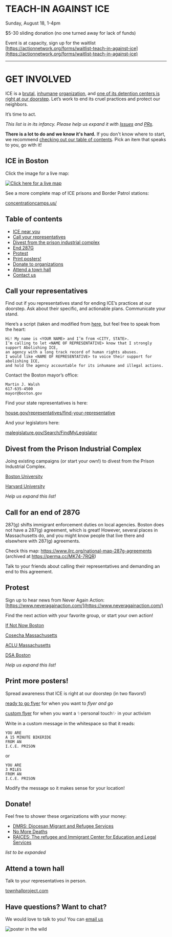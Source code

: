 # TEACH-IN AGAINST ICE

Sunday, August 18, 1-4pm

$5-30 sliding donation (no one turned away for lack of funds)

Event is at capacity, sign up for the waitlist [https://actionnetwork.org/forms/waitlist-teach-in-against-ice](https://actionnetwork.org/forms/waitlist-teach-in-against-ice)

----------------------------------


# GET INVOLVED

ICE is a [brutal](https://www.bostonmagazine.com/news/2019/07/02/ayanna-pressley-migrant-detention-centers-texas/), [inhumane](https://www.theatlantic.com/politics/archive/2019/07/border-patrols-oversight-sick-migrant-children/593224/) [organization](https://www.aclu.org/press-releases/aclu-obtains-documents-showing-widespread-abuse-child-immigrants-us-custody), and [one of its detention centers is right at our doorstep](https://www.ice.gov/detention-facility/suffolk-county-house-corrections-south-bay). Let’s work to end its cruel practices and protect our neighbors.

It’s time to act.

*This list is in its infancy. Please help us expand it with [Issues](https://github.com/ice-here/resist/issues) and [PRs](https://github.com/ice-here/resist/pulls).*

**There is a lot to do and we know it's hard.**
If you don't know where to start, we recommend [checking out our table of contents](#table-of-contents). Pick an item that speaks to you, go with it!

## ICE in Boston

Click the image for a live map:

<a href="https://www.google.com/maps/dir//20+Bradston+St,+Boston,+MA+02118/@42.3384099,-71.0743283,16z/data=!4m8!4m7!1m0!1m5!1m1!1s0x89e37a41f1bb07b7:0xb25dd55c9b895206!2m2!1d-71.0676979!2d42.3344088">
  <img src="./suffolk-county-ice-map.jpg" alt="Click here for a live map"></a>

See a more complete map of ICE prisons and Border Patrol stations:

[concentrationcamps.us/](https://concentrationcamps.us/)

## Table of contents
- [ICE near you](#ice-in-boston)
- [Call your representatives](#call-your-representatives)
- [Divest from the prison industrial complex](#divest-from-the-prison-industrial-complex)
- [End 287G](#call-for-an-end-of-287g)
- [Protest](#protest)
- [Print posters!](#print-more-posters)
- [Donate to organizations](#donate)
- [Attend a town hall](#attend-a-town-hall)
- [Contact us](#have-questions-want-to-chat)


## Call your representatives

Find out if you representatives stand for ending ICE’s practices at our doorstep. Ask about their specific, and actionable plans. Communicate your stand.

Here’s a script (taken and modified from [here](https://breakice.org/), but feel free to speak from the heart:

```
Hi! My name is <YOUR NAME> and I’m from <CITY, STATE>. 
I’m calling to let <NAME OF REPRESENTATIVE> know that I strongly support Abolishing ICE, 
an agency with a long track record of human rights abuses. 
I would like <NAME OF REPRESENTATIVE> to voice their support for abolishing ICE, 
and hold the agency accountable for its inhumane and illegal actions.
```

Contact the Boston mayor’s office:
```
Martin J. Walsh
617-635-4500 
mayor@boston.gov
```

Find your state representatives is here:

[house.gov/representatives/find-your-representative](https://www.house.gov/representatives/find-your-representative)

And your legislators here:

[malegislature.gov/Search/FindMyLegislator](https://malegislature.gov/Search/FindMyLegislator)


## Divest from the Prison Industrial Complex

Joing existing campaigns (or start your own!) to divest from the Prison Industrial Complex.

[Boston University](https://www.facebook.com/BUStudentsAgainstMassIncarceration/)

[Harvard University](https://harvardprisondivest.org/)

*Help us expand this list!*

## Call for an end of 287G

287(g) shifts immigrant enforcement duties on local agencies. 
Boston does not have a 287(g) agreement, which is great! However, several places in Massachusetts do, and you might know people that live there and elsewhere with 287(g) agreements.

Check this map: https://www.ilrc.org/national-map-287g-agreements (archived at https://perma.cc/MK74-7RQR)

Talk to your friends about calling their representatives and demanding an end to this agreement.

## Protest

Sign up to hear news from Never Again Action: [https://www.neveragainaction.com/](https://www.neveragainaction.com/)

Find the next action with your favorite group, or start your own action!

[If Not Now Boston](https://www.facebook.com/ifnotnowboston/events/)

[Cosecha Massachusetts](https://www.facebook.com/pg/cosechaenmassachusetts/events/)

[ACLU Massachusetts](https://www.facebook.com/pg/aclumass/events/)

[DSA Boston](https://www.facebook.com/pg/BostonDSA/events/)

*Help us expand this list!*


## Print more posters!

Spread awareness that ICE is right at our doorstep (in two flavors!)

[ready to go flyer](./ice-smaller-filled-in.pdf) for when you want to *flyer and go*

[custom flyer](./ice-custom.pdf) for when you want a :sparkles:personal touch:sparkles: in your activism

Write in a custom message in the whitespace so that it reads:

```
YOU ARE
A 15 MINUTE BIKERIDE 
FROM AN 
I.C.E. PRISON
```
or 

```
YOU ARE
3 MILES
FROM AN 
I.C.E. PRISON
```

Modify the message so it makes sense for your location!

## Donate!

Feel free to shower these organizations with your money: 

- [DMRS: Diocesan Migrant and Refugee Services](http://www.dmrs-ep.org/donate/)
- [No More Deaths](http://forms.nomoredeaths.org/donate-money/)
- [RAICES: The refugee and Immigrant Center for Education and Legal Services](https://www.raicestexas.org/donate/)

*list to be expanded*


## Attend a town hall

Talk to your representatives in person.

[townhallproject.com](https://townhallproject.com/)
  
## Have questions? Want to chat?

We would love to talk to you! You can <a href="mailto:ourcommunityice@gmail.com">email us</a> 

![poster in the wild](./poster.jpg)
